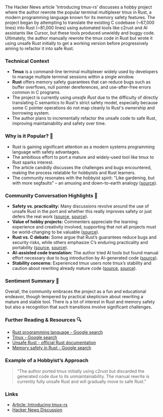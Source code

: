 The Hacker News article 'Introducing tmux-rs' discusses a hobby project where the author rewrote the popular terminal multiplexer tmux in Rust, a modern programming language known for its memory safety features. The project began by attempting to translate the existing C codebase (~67,000 lines) into Rust (~81,000 lines) using automated tools like c2rust and AI assistants like Cursor, but these tools produced unwieldy and buggy code. Ultimately, the author manually rewrote the tmux code in Rust but wrote it using unsafe Rust initially to get a working version before progressively aiming to refactor it into safe Rust.

### Technical Context
- **Tmux** is a command-line terminal multiplexer widely used by developers to manage multiple terminal sessions within a single window.
- **Rust** offers memory safety guarantees that can reduce bugs such as buffer overflows, null pointer dereferences, and use-after-free errors common in C programs.
- The project is currently using *unsafe Rust* due to the difficulty of directly translating C semantics to Rust's strict safety model, especially because some C pointer operations do not map cleanly to Rust's ownership and borrowing system.
- The author plans to incrementally refactor the unsafe code to safe Rust, improving maintainability and safety over time.

### Why is it Popular? 🤔
- Rust is gaining significant attention as a modern systems programming language with safety advantages.
- The ambitious effort to port a mature and widely-used tool like tmux to Rust sparks interest.
- The article candidly discusses the challenges and bugs encountered, making the process relatable for hobbyists and Rust learners.
- The community resonates with the hobbyist spirit: "Like gardening, but with more segfaults" – an amusing and down-to-earth analogy ([source](https://news.ycombinator.com/item?id=44455951)).

### Community Conversation Highlights 💬
- **Safety vs. practicality:** Many discussions revolve around the use of unsafe Rust in the port and whether this really improves safety or just defers the real work ([source](https://news.ycombinator.com/item?id=44456243), [source](https://news.ycombinator.com/item?id=44456799)).
- **Value of hobby projects:** Commenters appreciate the learning experience and creativity involved, supporting that not all projects must be world-changing to be valuable ([source](https://news.ycombinator.com/item?id=44458298)).
- **Rust vs. C debate:** Some argue that Rust’s guarantees reduce bugs and security risks, while others emphasize C’s enduring practicality and portability ([source](https://news.ycombinator.com/item?id=44458426), [source](https://news.ycombinator.com/item?id=44457529)).
- **AI-assisted code translation:** The author tried AI tools but found manual effort necessary due to bug introduction by AI-generated code ([source](https://news.ycombinator.com/item?id=44456815)).
- **Stability concerns:** Experienced tmux users note tmux’s stability and caution about rewriting already mature code ([source](https://news.ycombinator.com/item?id=44458910), [source](https://news.ycombinator.com/item?id=44458838)).

### Sentiment Summary 🌟
Overall, the community embraces the project as a fun and educational endeavor, though tempered by practical skepticism about rewriting a mature and stable tool. There is a lot of interest in Rust and memory safety but also a recognition that such transitions involve significant challenges.

### Further Reading & Resources 🔍
- [Rust programming language - Google search](https://www.google.com/search?q=Rust+programming+language)
- [Tmux - Google search](https://www.google.com/search?q=tmux)
- [Unsafe Rust - official Rust documentation](https://doc.rust-lang.org/book/ch19-01-unsafe-rust.html)
- [Memory safety in Rust - Google search](https://www.google.com/search?q=memory+safety+in+rust)

### Example of a Hobbyist’s Approach
> "The author ported tmux initially using c2rust but discarded the generated code due to its unmaintainability. The manual rewrite is currently fully unsafe Rust and will gradually move to safe Rust." 


### Links
- [Article: Introducing tmux-rs](https://richardscollin.github.io/tmux-rs/)
- [Hacker News Discussion](https://news.ycombinator.com/item?id=44455787)